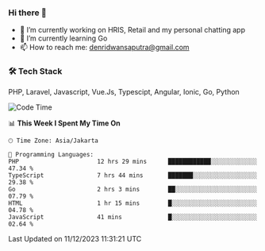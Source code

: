 ### Hi there 👋

- 🔭 I’m currently working on HRIS, Retail and my personal chatting app
- 🌱 I’m currently learning Go
- 📫 How to reach me: denridwansaputra@gmail.com


### 🛠 Tech Stack
PHP, Laravel, Javascript, Vue.Js, Typescipt, Angular, Ionic, Go, Python


<!--START_SECTION:waka-->
![Code Time](http://img.shields.io/badge/Code%20Time-3%2C968%20hrs%209%20mins-blue)

📊 **This Week I Spent My Time On** 

```text
🕑︎ Time Zone: Asia/Jakarta

💬 Programming Languages: 
PHP                      12 hrs 29 mins      ████████████░░░░░░░░░░░░░   47.34 % 
TypeScript               7 hrs 44 mins       ███████░░░░░░░░░░░░░░░░░░   29.38 % 
Go                       2 hrs 3 mins        ██░░░░░░░░░░░░░░░░░░░░░░░   07.79 % 
HTML                     1 hr 15 mins        █░░░░░░░░░░░░░░░░░░░░░░░░   04.78 % 
JavaScript               41 mins             █░░░░░░░░░░░░░░░░░░░░░░░░   02.64 % 
```


 Last Updated on 11/12/2023 11:31:21 UTC
<!--END_SECTION:waka-->
